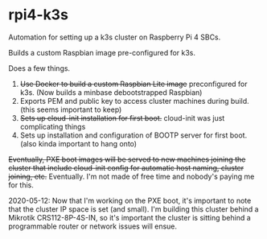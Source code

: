 # rpi4-k3s
Automation for setting up a k3s cluster on Raspberry Pi 4 SBCs.

Builds a custom Raspbian image pre-configured for k3s.

Does a few things.
1. ~~Use Docker to build a custom Raspbian Lite image~~ preconfigured for k3s. (Now builds a minbase debootstrapped Raspbian)
2. Exports PEM and public key to access cluster machines during build. (this seems important to keep)
3. ~~Sets up cloud-init installation for first boot.~~ cloud-init was just complicating things
4. Sets up installation and configuration of BOOTP server for first boot. (also kinda important to hang onto)

~~Eventually, PXE boot images will be served to new machines joining the cluster that
include cloud-init config for automatic host naming, cluster joining, etc.~~ Eventually.
I'm not made of free time and nobody's paying me for this.

2020-05-12: Now that I'm working on the PXE boot, it's important to note that
the cluster IP space is set (and small). I'm building this cluster behind a Mikrotik
CRS112-8P-4S-IN, so it's important the cluster is sitting behind a
programmable router or network issues will ensue.
